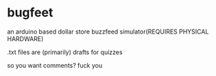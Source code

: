 # bugfeet
an arduino based dollar store buzzfeed simulator(REQUIRES PHYSICAL HARDWARE)

.txt files are (primarily) drafts for quizzes

so you want comments? fuck you
